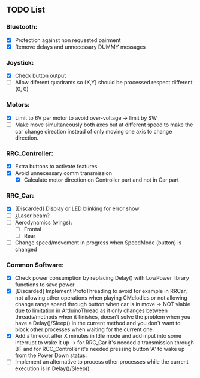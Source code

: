 ## TODO List

### Bluetooth:
- [x] Protection against non requested pairment
- [x] Remove delays and unnecessary DUMMY messages
	
### Joystick:
- [x] Check button output
- [ ] Allow diferent quadrants so (X,Y) should be processed respect different (0, 0)

### Motors:
- [x] Limit to 6V per motor to avoid over-voltage -> limit by SW
- [ ] Make move simultaneously both axes but at different speed to make the car change direction instead of only moving one axis to change direction.

### RRC_Controller:
- [x] Extra buttons to activate features
- [x] Avoid unnecessary comm transmission
	- [x] Calculate motor direction on Controller part and not in Car part

### RRC_Car:
- [x] [Discarded] Display or LED blinking for error show
- [ ] ¿Laser beam?
- [ ] Aerodynamics (wings):
	- [ ] Frontal
	- [ ] Rear
- [ ] Change speed/movement in progress when SpeedMode (button) is changed

### Common Software:
- [x] Check power consumption by replacing Delay() with LowPower library functions to save power
- [x] [Discarded] Implement ProtoThreading to avoid for example in RRCar, not allowing other operations when playing CMelodies or not allowing change range speed through button when car is in move -> NOT viable due to limitation in ArduinoThread as it only changes between threads/methods when it finishes, doesn't solve the problem when you have a Delay()/Sleep() in the current method and you don't want to block other processes when waiting for the current one.
- [x] Add a timeout after X minutes in Idle mode and add input into some interrupt to wake it up -> for RRC_Car it's needed a transmission through BT and for RCC_Controller it's needed pressing button 'A' to wake up from the Power Down status.
- [ ] Implement an alternative to process other processes while the current execution is in Delay()/Sleep()